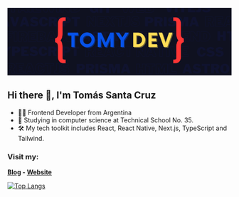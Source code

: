 ![Banner Image](image/tomydev-bg-readme.png)

## Hi there 👋, I'm Tomás Santa Cruz

- 👨‍💻 Frontend Developer from Argentina
- 🏫 Studying in computer science at Technical School No. 35.
- 🛠️ My tech toolkit includes React, React Native, Next.js, TypeScript and Tailwind.

### Visit my:

**[Blog](https://tomydev-blog.vercel.app/en) - [Website](https://tomydev.me/)**

[![Top Langs](https://github-readme-stats.vercel.app/api/top-langs/?username=tomy08&layout=compact&theme=dark)](https://github.com/tomy08/github-readme-stats)
